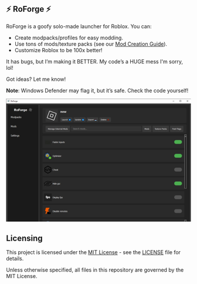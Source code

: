 ## ⚡ RoForge ⚡

RoForge is a goofy solo-made launcher for Roblox. You can:
- Create modpacks/profiles for easy modding.
- Use tons of mods/texture packs (see our [Mod Creation Guide](https://github.com/UniversalShift/RoForge/wiki/Mod-Creation)).
- Customize Roblox to be 100x better!

It has bugs, but I’m making it BETTER. My code’s a HUGE mess I'm sorry, lol!

Got ideas? Let me know!

**Note**: Windows Defender may flag it, but it’s safe. Check the code yourself!


![RoForge Screenshot](https://raw.githubusercontent.com/UniversalShift/RoForge/refs/heads/main/RoForgeExample.png)








## Licensing

This project is licensed under the [MIT License](https://github.com/UniversalShift/RoForge/blob/main/LICENSE) - see the [LICENSE](https://github.com/UniversalShift/RoForge/blob/main/LICENSE) file for details.

Unless otherwise specified, all files in this repository are governed by the MIT License.
